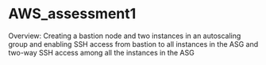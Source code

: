 # AWS_assessment1
   Overview: Creating a bastion node and two instances in an autoscaling group and enabling SSH access from bastion to all instances in the ASG and two-way SSH access among all the instances in the ASG
